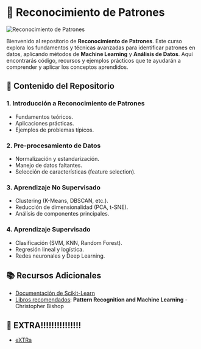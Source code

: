 # 🧠 Reconocimiento de Patrones

![Reconocimiento de Patrones](https://adpmx.com/wp-content/uploads/2024/03/reconocimiento-de-imagenes-1.jpg)

Bienvenido al repositorio de **Reconocimiento de Patrones**. Este curso explora los fundamentos y técnicas avanzadas para identificar patrones en datos, aplicando métodos de **Machine Learning** y **Análisis de Datos**. Aquí encontrarás código, recursos y ejemplos prácticos que te ayudarán a comprender y aplicar los conceptos aprendidos.

## 🚀 Contenido del Repositorio

### 1. **Introducción a Reconocimiento de Patrones**
   - Fundamentos teóricos.
   - Aplicaciones prácticas.
   - Ejemplos de problemas típicos.

### 2. **Pre-procesamiento de Datos**
   - Normalización y estandarización.
   - Manejo de datos faltantes.
   - Selección de características (feature selection).

### 3. **Aprendizaje No Supervisado**
   - Clustering (K-Means, DBSCAN, etc.).
   - Reducción de dimensionalidad (PCA, t-SNE).
   - Análisis de componentes principales.

### 4. **Aprendizaje Supervisado**
   - Clasificación (SVM, KNN, Random Forest).
   - Regresión lineal y logística.
   - Redes neuronales y Deep Learning.



## 📚 Recursos Adicionales

- [Documentación de Scikit-Learn](https://scikit-learn.org/)
- [Libros recomendados](#): **Pattern Recognition and Machine Learning** - Christopher Bishop

## 🤝 EXTRA!!!!!!!!!!!!!!!

 - [eXTRa](https://www.youtube.com/watch?v=mjKBjRevfq0)
